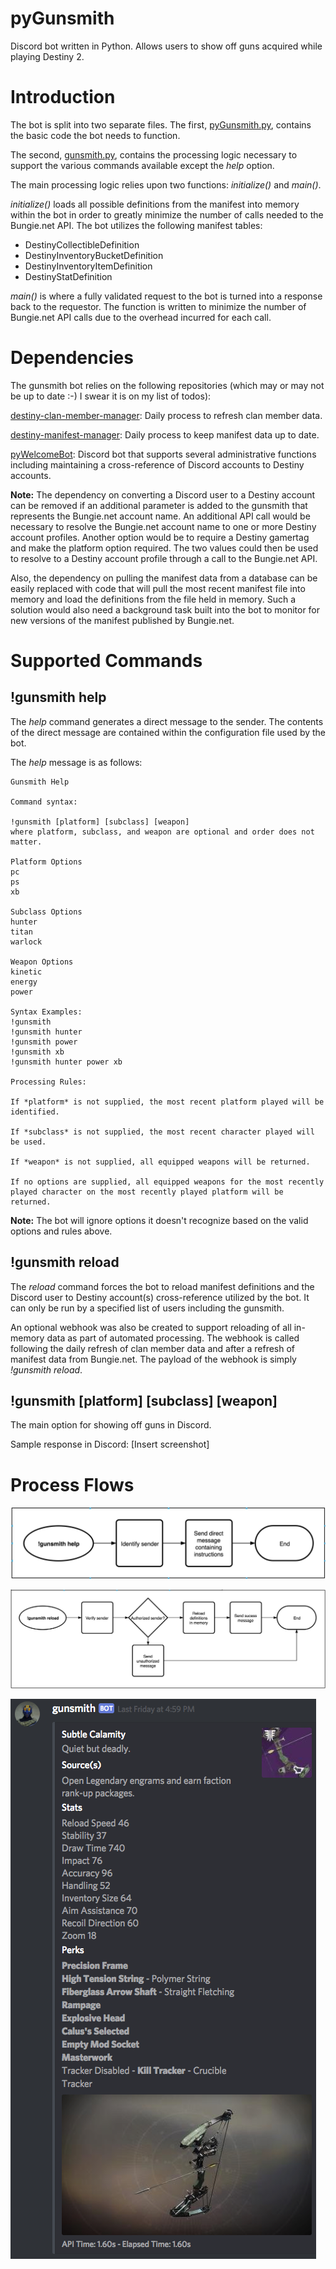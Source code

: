 # pyGunsmith
Discord bot written in Python. Allows users to show off guns acquired while playing Destiny 2.
# Introduction
The bot is split into two separate files. The first, [pyGunsmith.py](https://github.com/dad2cl3/pyGunsmith/blob/master/pyGunsmith.py), contains the basic code the bot needs to function.

The second, [gunsmith.py](https://github.com/dad2cl3/pyGunsmith/), contains the processing logic necessary to support the various commands available except the *help* option.

The main processing logic relies upon two functions: *initialize()* and *main()*.

*initialize()* loads all possible definitions from the manifest into memory within the bot in order to greatly minimize the number of calls needed to the Bungie.net API. The bot utilizes the following manifest tables:
* DestinyCollectibleDefinition 
* DestinyInventoryBucketDefinition
* DestinyInventoryItemDefinition
* DestinyStatDefinition

*main()* is where a fully validated request to the bot is turned into a response back to the requestor. The function is written to minimize the number of Bungie.net API calls due to the overhead incurred for each call.

# Dependencies
The gunsmith bot relies on the following repositories (which may or may not be up to date :-) I swear it is on my list of todos):

[destiny-clan-member-manager](https://github.com/dad2cl3/destiny-clan-member-manager): Daily process to refresh clan member data.

[destiny-manifest-manager](https://github.com/dad2cl3/destiny-manifest-manager): Daily process to keep manifest data up to date.

[pyWelcomeBot](https://github.com/dad2cl3/pyWelcomeBot): Discord bot that supports several administrative functions including maintaining a cross-reference of Discord accounts to Destiny accounts.

**Note:** The dependency on converting a Discord user to a Destiny account can be removed if an additional parameter is added to the gunsmith that represents the Bungie.net account name. An additional API call would be necessary to resolve the Bungie.net account name to one or more Destiny account profiles. Another option would be to require a Destiny gamertag and make the platform option required. The two values could then be used to resolve to a Destiny account profile through a call to the Bungie.net API.

Also, the dependency on pulling the manifest data from a database can be easily replaced with code that will pull the most recent manifest file into memory and load the definitions from the file held in memory. Such a solution would also need a background task built into the bot to monitor for new versions of the manifest published by Bungie.net.
# Supported Commands

## !gunsmith help
The *help* command generates a direct message to the sender. The contents of the direct message are contained within the configuration file used by the bot.

The *help* message is as follows:
```Add screenshot
Gunsmith Help

Command syntax:

!gunsmith [platform] [subclass] [weapon]
where platform, subclass, and weapon are optional and order does not matter.

Platform Options
pc
ps
xb

Subclass Options
hunter
titan
warlock

Weapon Options
kinetic
energy
power

Syntax Examples:
!gunsmith
!gunsmith hunter
!gunsmith power
!gunsmith xb
!gunsmith hunter power xb

Processing Rules:

If *platform* is not supplied, the most recent platform played will be identified.

If *subclass* is not supplied, the most recent character played will be used.

If *weapon* is not supplied, all equipped weapons will be returned.

If no options are supplied, all equipped weapons for the most recently played character on the most recently played platform will be returned.
```
**Note:** The bot will ignore options it doesn't recognize based on the valid options and rules above.

## !gunsmith reload
The *reload* command forces the bot to reload manifest definitions and the Discord user to Destiny account(s) cross-reference utilized by the bot. It can only be run by a specified list of users including the gunsmith.

An optional webhook was also be created to support reloading of all in-memory data as part of automated processing. The webhook is called following the daily refresh of clan member data and after a refresh of manifest data from Bungie.net. The payload of the webhook is simply *!gunsmith reload*.

## !gunsmith [platform] [subclass] [weapon]
The main option for showing off guns in Discord.

Sample response in Discord:
[Insert screenshot]

# Process Flows

![!gunsmith help](https://github.com/dad2cl3/pyGunsmith/blob/master/doc/gunsmith-help.png)

![!gunsmith reload](https://github.com/dad2cl3/pyGunsmith/blob/master/doc/gunsmith-reload.png)

![!gunsmith [platform] [subclass] [weapon]](https://github.com/dad2cl3/pyGunsmith/blob/master/doc/gunsmith.png)
